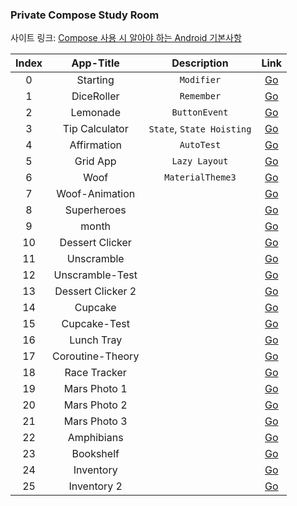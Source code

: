 <h3>Private Compose Study Room</h3>

사이트 링크: [Compose 사용 시 알아야 하는 Android 기본사항](https://developer.android.com/courses/android-basics-compose/course?hl=ko)

| Index | App-Title | Description | Link|
|:--------:|:--------:|:--------:|:-------:|
|0| Starting | `Modifier` | [Go](https://github.com/boiledCompose/0_Starting/blob/main/README.md)|
|1| DiceRoller | `Remember`| [Go](https://github.com/boiledCompose/1_DiceRoller)|
|2| Lemonade | `ButtonEvent` | [Go](https://github.com/boiledCompose/2_Digital-Lemonade) |
|3| Tip Calculator| `State`, `State Hoisting` | [Go](https://github.com/boiledCompose/3_Tip-Calculator) |
|4| Affirmation |`AutoTest`| [Go](https://github.com/boiledCompose/4_AffirmationApp) |
|5| Grid App |`Lazy Layout`|[Go](https://github.com/boiledCompose/5_GridView)|
|6| Woof |`MaterialTheme3`|[Go](https://github.com/boiledCompose/6_Woof)|
|7| Woof-Animation | |[Go](https://github.com/boiledCompose/7_AnimatedWoof) |
|8| Superheroes | |[Go](https://github.com/boiledCompose/8_superheroes)|
|9| month | |[Go](https://github.com/boiledCompose/9_month)|
|10| Dessert Clicker | |[Go](https://github.com/boiledCompose/10_Dessert-Clicker)|
|11| Unscramble | |[Go](https://github.com/boiledCompose/11_Unscramble)|
|12| Unscramble-Test | |[Go](https://github.com/boiledCompose/12_ScrambleTest)|
|13| Dessert Clicker 2 | |[Go](https://github.com/boiledCompose/13_Dessert-Clicker2)|
|14| Cupcake | |[Go](https://github.com/boiledCompose/14_cupcake)|
|15| Cupcake-Test | |[Go](https://github.com/boiledCompose/15_CupcakeTest)|
|16| Lunch Tray | |[Go](https://github.com/boiledCompose/16_Lunch-Tray)|
|17| Coroutine-Theory | |[Go](https://github.com/boiledCompose/17_coroutine)|
|18| Race Tracker | |[Go](https://github.com/boiledCompose/18_RaceTracker)|
|19| Mars Photo 1 | |[Go](https://github.com/boiledCompose/19_Mars-Photo)|
|20| Mars Photo 2| |[Go](https://github.com/boiledCompose/20_MarsPhoto2)|
|21| Mars Photo 3 | |[Go](https://github.com/boiledCompose/21_MarsCoil)|
|22| Amphibians | |[Go](https://github.com/boiledCompose/22_Amphibians)|
|23| Bookshelf | |[Go](https://github.com/boiledCompose/23_Bookshelf)|
|24| Inventory | |[Go](https://github.com/boiledCompose/24_Inventory)|
|25| Inventory 2 | |[Go](https://github.com/boiledCompose/25_Invertory-Room)|
